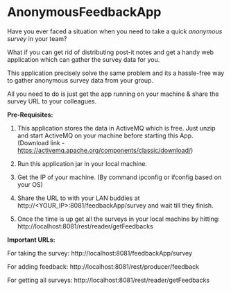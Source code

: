# AnonymousFeedbackApp

Have you ever faced a situation when you need
to take a quick _anonymous survey_ in your team?

What if you can get rid of distributing post-it notes and get a
handy web application which can gather the survey data for you.

This application precisely solve the same problem and its a hassle-free
way to gather anonymous survey data from your group.

All you need to do is just get the app running on your machine & share
the survey URL to your colleagues.

**Pre-Requisites:**

1) This application stores the data in ActiveMQ which is free.
Just unzip and start ActiveMQ on your machine before starting this App.
(Download link - https://activemq.apache.org/components/classic/download/)

2) Run this application jar in your local machine.

3) Get the IP of your machine. (By command ipconfig or ifconfig based on your OS)

4) Share the URL to with your LAN buddies at http://<YOUR_IP>:8081/feedbackApp/survey
   and wait till they finish.

5) Once the time is up get all the surveys in your local machine
   by hitting: http://localhost:8081/rest/reader/getFeedbacks

**Important URLs:**

For taking the survey: http://localhost:8081/feedbackApp/survey

For adding feedback: http://localhost:8081/rest/producer/feedback

For getting all surveys: http://localhost:8081/rest/reader/getFeedbacks

